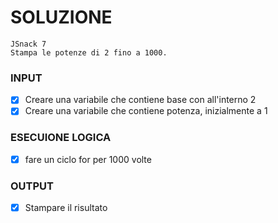 # SOLUZIONE

```
JSnack 7
Stampa le potenze di 2 fino a 1000.

```

### INPUT

- [X] Creare una variabile che contiene base con all'interno 2
- [X] Creare una variabile che contiene potenza, inizialmente a 1

### ESECUIONE LOGICA

- [X] fare un ciclo for per 1000 volte

### OUTPUT

- [X] Stampare il risultato